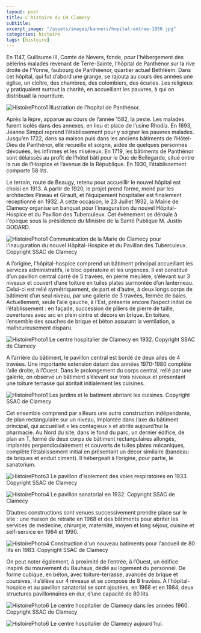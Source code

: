 ```yaml
---
layout: post
title: L'histoire du CH Clamecy
subtitle:
excerpt_image: "/assets/images/banners/hopital-entree-1950.jpg"
categories: histoire
tags: [histoire]
---
```


En 1147, Guillaume III, Comte de Nevers, fonde, pour l'hébergement des pèlerins malades revenant de Terre-Sainte, l’hôpital de Panthénor sur la rive droite de l’Yonne, faubourg de Panthéenor, quartier actuel Bethléem.
Dans cet hôpital, qui fut d’abord une grange, se rajouta au cours des années une église, un cloître, des chambres, des colombiers, des écuries.
Les religieux y pratiquaient surtout la charité, en accueillant les pauvres, à qui on distribuait la nourriture.

![HistoirePhoto1](https://ch-clamecy.github.io/JEP2025/assets/images/hopital-pantenor.jpg)  Illustration de l'hopital de Panthénor.

Après la lèpre, apparue au cours de l’année 1582, la peste. Les malades furent isolés dans des annexes, en lieu et place de l’usine Rhodia.
En 1693, Jeanne Simpol reprend l’établissement pour y soigner les pauvres malades. Jusqu’en 1722, dans sa maison puis dans les anciens bâtiments de l’Hôtel-Dieu de Panthénor, elle recueille et soigne, aidée de quelques personnes dévouées, les infirmes et les miséreux.
En 1719, les bâtiments de Panthénor sont délaissés au profit de l’hôtel bâti pour le Duc de Bellegarde, situé entre la rue de l’Hospice et l’avenue de la République. En 1930, l’établissement comporte 58 lits.

Le terrain, route de Beaugy, retenu pour accueillir le nouvel hôpital est choisi en 1913. A partir de 1920, le projet prend forme, mené par les architectes Pineau et Girault, et l’équipement hospitalier est finalement réceptionné en 1932. A cette occasion, le 23 Juillet 1932, la Mairie de Clamecy organise un banquet pour l'inauguration du nouvel Hôpital-Hospice et du Pavillon des Tuberculeux. Cet évènement se déroule à l'époque sous la présidence du Ministre de la Santé Publique M. Justin GODARD.

![HistoirePhoto1](/assets/images/Banquet-invitation.jpg)  Communication de la Marie de Clamecy pour l'inauguration du nouvel Hôpital-Hospice et du Pavillon des Tuberculeux. Copyright SSAC de Clamecy 

A l’origine, l’hôpital-hospice comprend un bâtiment principal accueillant les services administratifs, le bloc opératoire et les urgences. Il est constitué d’un pavillon central carré de 5 travées, en pierre meulière, s’élevant sur 3 niveaux et couvert d’une toiture en tuiles plates surmontée d’un lanterneau. Celui-ci est relié symétriquement, de part et d’autre, à deux longs corps de bâtiment d’un seul niveau, par une galerie de 3 travées, fermée de baies.
Actuellement, seule l’aile gauche, à l’Est, présente encore l’aspect initial de l’établissement : en façade, succession de piliers de pierre de taille, ouvertures avec arc en plein cintre et décors en brique.
En toiture, l’ensemble des souches de brique et béton assurant la ventilation, a malheureusement disparu.

![HistoirePhoto1](/assets/images/hopital-hospice-1932.jpg)  Le centre hospitalier de Clamecy en 1932. Copyright SSAC de Clamecy

A l’arrière du bâtiment, le pavillon central est bordé de deux ailes de 4 travées. Une importante extension datant des années 1970-1980 complète l’aile droite, à l’Ouest.
Dans le prolongement du corps central, relié par une galerie, on observe un bâtiment s’élevant sur trois niveaux et présentant une toiture terrasse qui abritait initialement les cuisines.

![HistoirePhoto1](/assets/images/hopital-beaugy-1932.jpg)  Les jardins et le batiment abritant les cuisines. Copyright SSAC de Clamecy

Cet ensemble comprend par ailleurs une autre construction indépendante, de plan rectangulaire sur un niveau, implantée dans l’axe du bâtiment principal, qui accueillait « les contagieux » et abrite aujourd’hui la pharmacie.
Au Nord du site, dans le fond du parc, un dernier édifice, de plan en T, formé de deux corps de bâtiment rectangulaires allongés, implantés perpendiculairement et couverts de tuiles plates mécaniques, complète l’établissement initial en présentant un décor similaire (bandeau de briques et enduit ciment). Il hébergeait à l’origine, pour partie, le sanatorium.

![HistoirePhoto3](/assets/images/hopital-isolement-1932.jpg)  Le  pavillon d'isolement des voies respiratoires en 1933. Copyright SSAC de Clamecy

![HistoirePhoto4](/assets/images/hopital-1933.jpg)  Le  pavillon sanatorial en 1932. Copyright SSAC de Clamecy

D’autres constructions sont venues successivement prendre place sur le site : une maison de retraite en 1968 et des bâtiments pour abriter les services de médecine, chirurgie, maternité, moyen et long séjour, cuisine et self-service en 1984 et 1990.

![HistoirePhoto4](/assets/images/construction-hopital-2.jpg)  Construction d'un nouveau batiments pour l'accueil de 80 lits en 1983. Copyright SSAC de Clamecy

On peut noter également, à proximité de l’entrée, à l’Ouest, un édifice inspiré du mouvement du Bauhaus, dédié au logement du personnel. De forme cubique, en béton, avec toiture-terrasse, avancée de brique et coursives, il s’élève sur 4 niveaux et se compose de 8 travées.
A l’hôpital-hospice et au pavillon sanatorial se sont ajoutées, en 1968 et en 1984, deux structures pavillonnaires en dur, d’une capacité de 80 lits.

![HistoirePhoto6](/assets/images/hopital-entree.jpg)  Le centre hospitalier de Clamecy dans les années 1960. Copyright SSAC de Clamecy

![HistoirePhoto6](/assets/images/banners/miniature.jpg)  Le centre hospitalier de Clamecy aujourd'hui.
